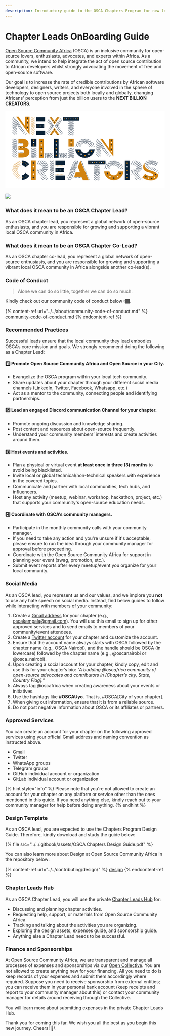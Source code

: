 ```yaml
---
description: Introductory guide to the OSCA Chapters Program for new leads and co-leads.
---
```


# Chapter Leads OnBoarding Guide

[Open Source Community Africa](https://oscafrica.org/community) (OSCA) is an inclusive community for open-source lovers, enthusiasts, advocates, and experts within Africa. As a community, we intend to help integrate the act of open source contribution to African developers whilst strongly advocating the movement of free and open-source software.

Our goal is to increase the rate of credible contributions by African software developers, designers, writers, and everyone involved in the sphere of technology to open source projects both locally and globally, changing Africans' perception from just the billion users to the **NEXT BILLION CREATORS**.

![](../../.gitbook/assets/NXTBC.png)

![](../../.gitbook/assets/52054757972\_a14c3175e6\_o.jpg)

### What does it mean to be an OSCA Chapter Lead?

As an OSCA chapter lead, you represent a global network of open-source enthusiasts, and you are responsible for growing and supporting a vibrant local OSCA community in Africa.

### What does it mean to be an OSCA Chapter Co-Lead?

As an OSCA chapter co-lead, you represent a global network of open-source enthusiasts, and you are responsible for growing and supporting a vibrant local OSCA community in Africa alongside another co-lead(s).

### Code of Conduct

> Alone we can do so little, together we can do so much.

Kindly check out our community code of conduct below 👇🏾.

{% content-ref url="../../about/community-code-of-conduct.md" %}
[community-code-of-conduct.md](../../about/community-code-of-conduct.md)
{% endcontent-ref %}

### Recommended Practices

Successful leads ensure that the local community they lead embodies OSCA’s core mission and goals. We strongly recommend doing the following as a Chapter Lead:

#### 1️⃣ Promote Open Source Community Africa and Open Source in your City.

* Evangelize the OSCA program within your local tech community.
* Share updates about your chapter through your different social media channels (LinkedIn, Twitter, Facebook, Whatsapp, etc.)
* Act as a mentor to the community, connecting people and identifying partnerships.

#### 2️⃣ Lead an engaged Discord communication Channel for your chapter.

* Promote ongoing discussion and knowledge sharing.
* Post content and resources about open-source frequently.
* Understand your community members’ interests and create activities around them.

#### 3️⃣ Host events and activities.

* Plan a physical or virtual event **at least once in three (3) months** to avoid being blacklisted.
* Invite local or global technical/non-technical speakers with experience in the covered topics.
* Communicate and partner with local communities, tech hubs, and influencers.
* Host any activity (meetup, webinar, workshop, hackathon, project, etc.) that supports your community's open-source education needs.

#### 4️⃣ Coordinate with OSCA’s community managers.

* Participate in the monthly community calls with your community manager.
* If you need to take any action and you're unsure if it's acceptable, please ensure to run the idea through your community manager for approval before proceeding.
* Coordinate with the Open Source Community Africa for support in planning your event (swag, promotion, etc.).
* Submit event reports after every meetup/event you organize for your local community.

### Social Media

As an OSCA lead, you represent us and our values, and we implore you **not** to use any hate speech on social media. Instead, find below guides to follow while interacting with members of your community:

1. Create a [Gmail address](https://accounts.google.com/SignUp) for your chapter (e.g., oscakampala@gmail.com). You will use this email to sign up for other approved services and to send emails to members of your community/event attendees.
2. Create a [Twitter account](https://twitter.com/i/flow/signup) for your chapter and customize the account.
3. Ensure that the account name always starts with OSCA followed by the chapter name (e.g., OSCA Nairobi), and the handle should be OSCA (in lowercase) followed by the chapter name (e.g., @oscanairobi or @osca\_nairobi).
4. Upon creating a social account for your chapter, kindly copy, edit and use this for your chapter’s bio: _"A budding @oscafrica community of open-source advocates and contributors in \[Chapter’s city, State, Country Flag]."_
5. Always tag @oscafrica when creating awareness about your events or initiatives.
6. Use the hashtags like **#OSCAUyo**. That is, #OSCA\[City of your chapter].
7. When giving out information, ensure that it is from a reliable source.
8. Do not post negative information about OSCA or its affiliates or partners.

### Approved Services

You can create an account for your chapter on the following approved services using your official Gmail address and naming convention as instructed above.

* Gmail
* Twitter
* WhatsApp groups
* Telegram groups
* GitHub individual account or organization
* GitLab individual account or organization

{% hint style="info" %}
Please note that you're not allowed to create an account for your chapter on any platform or service other than the ones mentioned in this guide. If you need anything else, kindly reach out to your community manager for help before doing anything.
{% endhint %}

### Design Template

As an OSCA lead, you are expected to use the Chapters Program Design Guide. Therefore, kindly download and study the guide below:

{% file src="../../.gitbook/assets/OSCA Chapters Design Guide.pdf" %}

You can also learn more about Design at Open Source Community Africa in the repository below:

{% content-ref url="../../contributing/design/" %}
[design](../../contributing/design/)
{% endcontent-ref %}

### Chapter Leads Hub

As an OSCA Chapter Lead, you will use the private [Chapter Leads Hub](https://github.com/oscafrica/chapter-leads-hub) for:

* Discussing and planning chapter activities.
* Requesting help, support, or materials from Open Source Community Africa.
* Tracking and talking about the activities you are organizing.
* Exploring the design assets, expenses guide, and sponsorship guide.
* Anything else a Chapter Lead needs to be successful.

### Finance and Sponsorships

At Open Source Community Africa, we are transparent and manage all processes of expenses and sponsorships via our [Open Collective](https://opencollective.com/osca). You are not allowed to create anything new for your financing. All you need to do is keep records of your expenses and submit them accordingly where required. Suppose you need to receive sponsorship from external entities; you can receive them in your personal bank account (keep receipts and report to your community manager about this) or contact your community manager for details around receiving through the Collective.

You will learn more about submitting expenses in the private Chapter Leads Hub.

Thank you for coming this far. We wish you all the best as you begin this new journey. Cheers! 🧡\\
